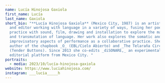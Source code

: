 ```yaml
---
name: Lucía Hinojosa Gaxiola
first_name: Lucía
last_name: Gaxiola
short_bio: "**Lucía Hinojosa Gaxiola** (Mexico City, 1987) is an artist, writer
  and editor working with language in a variety of ways, fusing her poetic
  practice with sound, film, drawing and installation to explore the materiality
  and transmutation of language. Her work also explores the somatic and
  improvisatory aspects of performance as a collaborative practice. She is the
  author of the chapbook _O_ (EBL/Cielo Abierto) and _The Telaraña Circuit_
  (Tender Buttons). Since 2013 she co-edits _diSONARE,_ an experimental
  editorial platform from Mexico City. "
portraits:
  - media: 2023/10/lucía-hinojosa-gaxiola
website: https://www.luciahinojosa.com/
instagram: ___lucia_____h
---
```

